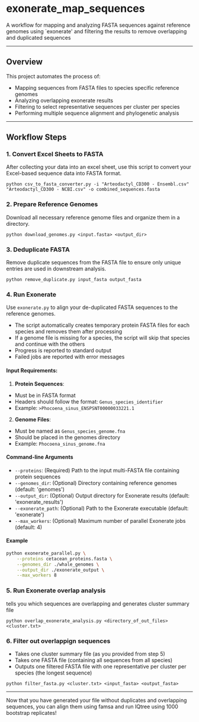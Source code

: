 # exonerate_map_sequences

A workflow for mapping and analyzing FASTA sequences against reference genomes using `exonerate' and filtering the results to remove overlapping and duplicated sequences 

---

## Overview

This project automates the process of:
- Mapping sequences from FASTA files to species specific reference genomes
- Analyzing overlapping exonerate results
- Filtering to select representative sequences per cluster per species
- Performing multiple sequence alignment and phylogenetic analysis

---

## Workflow Steps
### 1. Convert Excel Sheets to FASTA
After collecting your data into an excel sheet, use this script to convert your Excel-based sequence data into FASTA format.

```
python csv_to_fasta_converter.py -i "Arteodactyl_CD300 - Ensembl.csv" "Arteodactyl_CD300 - NCBI.csv" -o combined_sequences.fasta
```

### 2. Prepare Reference Genomes
Download all necessary reference genome files and organize them in a directory.

```
python download_genomes.py <input.fasta> <output_dir>
```

### 3. Deduplicate FASTA
Remove duplicate sequences from the FASTA file to ensure only unique entries are used in downstream analysis.

```
python remove_duplicate.py input_fasta output_fasta
```
### 4. Run Exonerate
Use `exonerate.py` to align your de-duplicated FASTA sequences to the reference genomes.

- The script automatically creates temporary protein FASTA files for each species and removes them after processing
- If a genome file is missing for a species, the script will skip that species and continue with the others
- Progress is reported to standard output
- Failed jobs are reported with error messages

#### Input Requirements:

 1. **Protein Sequences**: 
   - Must be in FASTA format
   - Headers should follow the format: `Genus_species_identifier`
   - Example: `>Phocoena_sinus_ENSPSNT00000033221.1`

 2. **Genome Files**:
   - Must be named as `Genus_species_genome.fna`
   - Should be placed in the genomes directory
   - Example: `Phocoena_sinus_genome.fna`

#### Command-line Arguments

- `--proteins`: (Required) Path to the input multi-FASTA file containing protein sequences
- `--genomes_dir`: (Optional) Directory containing reference genomes (default: 'genomes')
- `--output_dir`: (Optional) Output directory for Exonerate results (default: 'exonerate_results')
- `--exonerate_path`: (Optional) Path to the Exonerate executable (default: 'exonerate')
- `--max_workers`: (Optional) Maximum number of parallel Exonerate jobs (default: 4)

#### Example

```bash
python exonerate_parallel.py \
    --proteins cetacean_proteins.fasta \
    --genomes_dir ./whale_genomes \
    --output_dir ./exonerate_output \
    --max_workers 8
```

### 5. Run Exonerate overlap analysis
tells you which sequences are overlapping and generates cluster summary file
```
python overlap_exonerate_analysis.py <directory_of_out_files> <cluster.txt>
```

### 6. Filter out overlappign sequences
- Takes one cluster summary file (as you provided from step 5)
- Takes one FASTA file (containing all sequences from all species)
- Outputs one filtered FASTA file with one representative per cluster per species (the longest sequence)

```
python filter_fasta.py <cluster.txt> <input_fasta> <output_fasta>
```

---

Now that you have generated your file without duplicates and overlapping sequences, you can align them using famsa and run IQtree using 1000 bootstrap replicates!
